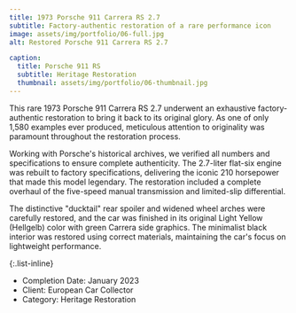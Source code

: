 ```yaml
---
title: 1973 Porsche 911 Carrera RS 2.7
subtitle: Factory-authentic restoration of a rare performance icon
image: assets/img/portfolio/06-full.jpg
alt: Restored Porsche 911 Carrera RS 2.7

caption:
  title: Porsche 911 RS
  subtitle: Heritage Restoration
  thumbnail: assets/img/portfolio/06-thumbnail.jpg
---
```

This rare 1973 Porsche 911 Carrera RS 2.7 underwent an exhaustive factory-authentic restoration to bring it back to its original glory. As one of only 1,580 examples ever produced, meticulous attention to originality was paramount throughout the restoration process.

Working with Porsche's historical archives, we verified all numbers and specifications to ensure complete authenticity. The 2.7-liter flat-six engine was rebuilt to factory specifications, delivering the iconic 210 horsepower that made this model legendary. The restoration included a complete overhaul of the five-speed manual transmission and limited-slip differential.

The distinctive "ducktail" rear spoiler and widened wheel arches were carefully restored, and the car was finished in its original Light Yellow (Hellgelb) color with green Carrera side graphics. The minimalist black interior was restored using correct materials, maintaining the car's focus on lightweight performance.

{:.list-inline}

- Completion Date: January 2023
- Client: European Car Collector
- Category: Heritage Restoration
